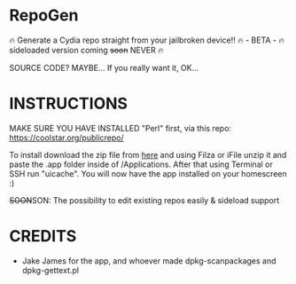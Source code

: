 # RepoGen
🔥 Generate a Cydia repo straight from your jailbroken device!! 🔥 - BETA - 🔥 sideloaded version coming ~~soon~~ NEVER 🔥 

SOURCE CODE? MAYBE... If you really want it, OK...

# INSTRUCTIONS
MAKE SURE YOU HAVE INSTALLED "Perl" first, via this repo: https://coolstar.org/publicrepo/

To install download the zip file from [here](https://github.com/jakeajames/RepoGen/raw/master/RepoGen.zip) and using Filza or iFile unzip it and paste the .app folder inside of /Applications. After that using Terminal or SSH run "uicache". You will now have the app installed on your homescreen :)
 
~~SOON~~SON: The possibility to edit existing repos easily & sideload support

# CREDITS
- Jake James for the app, and whoever made dpkg-scanpackages and dpkg-gettext.pl
